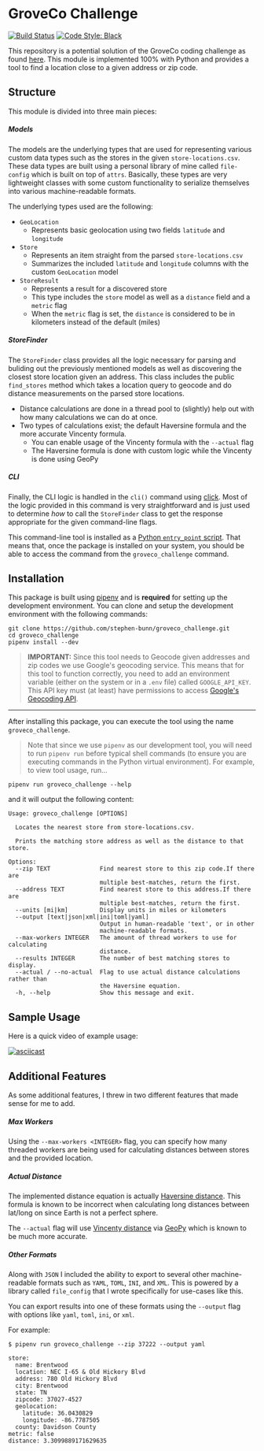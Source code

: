# GroveCo Challenge

[![Build Status](https://travis-ci.com/stephen-bunn/groveco_challenge.svg?branch=master)](https://travis-ci.com/stephen-bunn/groveco_challenge)
[![Code Style: Black](https://img.shields.io/badge/code%20style-black-000000.svg)](https://github.com/python/black)

This repository is a potential solution of the GroveCo coding challenge as found [here](https://github.com/groveco/code-challenge).
This module is implemented 100% with Python and provides a tool to find a location close to a given address or zip code.

## Structure

This module is divided into three main pieces:

##### Models

The models are the underlying types that are used for representing various custom data types such as the stores in the given `store-locations.csv`.
These data types are built using a personal library of mine called `file-config` which is built on top of `attrs`.
Basically, these types are very lightweight classes with some custom functionality to serialize themselves into various machine-readable formats.

The underlying types used are the following:

- `GeoLocation`
  - Represents basic geolocation using two fields `latitude` and `longitude`
- `Store`
  - Represents an item straight from the parsed `store-locations.csv`
  - Summarizes the included `latitude` and `longitude` columns with the custom `GeoLocation` model
- `StoreResult`
  - Represents a result for a discovered store
  - This type includes the `store` model as well as a `distance` field and a `metric` flag
  - When the `metric` flag is set, the `distance` is considered to be in kilometers instead of the default (miles)

##### StoreFinder

The `StoreFinder` class provides all the logic necessary for parsing and buliding out the previously mentioned models as well as discovering the closest store location given an address.
This class includes the public `find_stores` method which takes a location query to geocode and do distance measurements on the parsed store locations.

- Distance calculations are done in a thread pool to (slightly) help out with how many calculations we can do at once.
- Two types of calculations exist; the default Haversine formula and the more accurate Vincenty formula.
  - You can enable usage of the Vincenty formula with the `--actual` flag
  - The Haversine formula is done with custom logic while the Vincenty is done using GeoPy

##### CLI

Finally, the CLI logic is handled in the `cli()` command using [click](https://click.palletsprojects.com/en/7.x/).
Most of the logic provided in this command is very straightforward and is just used to determine _how_ to call the `StoreFinder` class to get the response appropriate for the given command-line flags.

This command-line tool is installed as a [Python `entry_point` script](https://python-packaging.readthedocs.io/en/latest/command-line-scripts.html).
That means that, once the package is installed on your system, you should be able to access the command from the `groveco_challenge` command.

## Installation

This package is built using [pipenv](https://docs.pipenv.org/en/latest/) and is **required** for setting up the development environment.
You can clone and setup the development environment with the following commands:

```console
git clone https://github.com/stephen-bunn/groveco_challenge.git
cd groveco_challenge
pipenv install --dev
```

> **IMPORTANT:** Since this tool needs to Geocode given addresses and zip codes we use Google's geocoding service.
> This means that for this tool to function correctly, you need to add an environment variable (either on the system or in a `.env` file) called `GOOGLE_API_KEY`.
> This API key must (at least) have permissions to access [Google's Geocoding API](https://developers.google.com/maps/documentation/geocoding/start).

---

After installing this package, you can execute the tool using the name `groveco_challenge`.

> Note that since we use `pipenv` as our development tool, you will need to run `pipenv run` before typical shell commands (to ensure you are executing commands in the Python virtual environment).
> For example, to view tool usage, run...

```console
pipenv run groveco_challenge --help
```

and it will output the following content:

```
Usage: groveco_challenge [OPTIONS]

  Locates the nearest store from store-locations.csv.

  Prints the matching store address as well as the distance to that store.

Options:
  --zip TEXT              Find nearest store to this zip code.If there are
                          multiple best-matches, return the first.
  --address TEXT          Find nearest store to this address.If there are
                          multiple best-matches, return the first.
  --units [mi|km]         Display units in miles or kilometers
  --output [text|json|xml|ini|toml|yaml]
                          Output in human-readable 'text', or in other
                          machine-readable formats.
  --max-workers INTEGER   The amount of thread workers to use for calculating
                          distance.
  --results INTEGER       The number of best matching stores to display.
  --actual / --no-actual  Flag to use actual distance calculations rather than
                          the Haversine equation.
  -h, --help              Show this message and exit.
```

## Sample Usage

Here is a quick video of example usage:

[![asciicast](https://asciinema.org/a/B6MjRVoYiMAP4qoPiGNLECroc.svg)](https://asciinema.org/a/B6MjRVoYiMAP4qoPiGNLECroc)

## Additional Features

As some additional features, I threw in two different features that made sense for me to add.

##### Max Workers

Using the `--max-workers <INTEGER>` flag, you can specify how many threaded workers are being used for calculating distances between stores and the provided location.

##### Actual Distance

The implemented distance equation is actually [Haversine distance](https://en.wikipedia.org/wiki/Haversine_formula).
This formula is known to be incorrect when calculating long distances between lat/long on since Earth is not a perfect sphere.

The `--actual` flag will use [Vincenty distance](https://en.wikipedia.org/wiki/Vincenty%27s_formulae>) via [GeoPy](https://geopy.readthedocs.io/en/stable/) which is known to be much more accurate.

##### Other Formats

Along with `JSON` I included the ability to export to several other machine-readable formats such as `YAML`, `TOML`, `INI`, and `XML`.
This is powered by a library called `file_config` that I wrote specifically for use-cases like this.

You can export results into one of these formats using the `--output` flag with options like `yaml`, `toml`, `ini`, or `xml`.

For example:

```console
$ pipenv run groveco_challenge --zip 37222 --output yaml

store:
  name: Brentwood
  location: NEC I-65 & Old Hickory Blvd
  address: 780 Old Hickory Blvd
  city: Brentwood
  state: TN
  zipcode: 37027-4527
  geolocation:
    latitude: 36.0430829
    longitude: -86.7787505
  county: Davidson County
metric: false
distance: 3.3099889171629635
```
